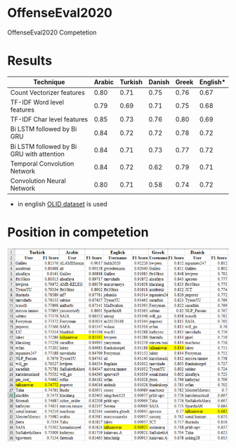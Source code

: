# OffenseEval2020
OffenseEval2020 Competetion

# Results
<table>
<thead>
  <tr>
    <th>Technique</th>
    <th>Arabic</th>
    <th>Turkish</th>
    <th>Danish</th>
    <th>Greek</th>
    <th>English*</th>
  </tr>
</thead>
<tbody>
  <tr>
    <td>Count Vectorizer features</td>
    <td>0.80</td>
    <td>0.71</td>
    <td>0.75</td>
    <td>0.76</td>
    <td>0.67</td>
  </tr>
  <tr>
    <td>TF-IDF Word level features</td>
    <td>0.79</td>
    <td>0.69</td>
    <td>0.71</td>
    <td>0.75</td>
    <td>0.68</td>
  </tr>
  <tr>
    <td>TF-IDF Char level features</td>
    <td>0.85</td>
    <td>0.73</td>
    <td>0.76</td>
    <td>0.80</td>
    <td>0.69</td>
  </tr>
  <tr>
    <td>Bi LSTM followed by Bi GRU</td>
    <td>0.84</td>
    <td>0.72</td>
    <td>0.72</td>
    <td>0.78</td>
    <td>0.72</td>
  </tr>
  <tr>
    <td>Bi LSTM followed by Bi GRU with attention</td>
    <td>0.84</td>
    <td>0.71</td>
    <td>0.73</td>
    <td>0.77</td>
    <td>0.72</td>
  </tr>
  <tr>
    <td>Temporal Convolution Network</td>
    <td>0.84</td>
    <td>0.72</td>
    <td>0.62</td>
    <td>0.79</td>
    <td>0.71</td>
  </tr>
  <tr>
    <td>Convolution Neural Network</td>
    <td>0.80</td>
    <td>0.71</td>
    <td>0.58</td>
    <td>0.74</td>
    <td>0.72</td>
  </tr>
</tbody>
</table>


* in english [OLID dataset](https://github.com/talhaanwarch/Offensive-Language-Detection) is used



# Position in competetion
![Image description](result.png)

